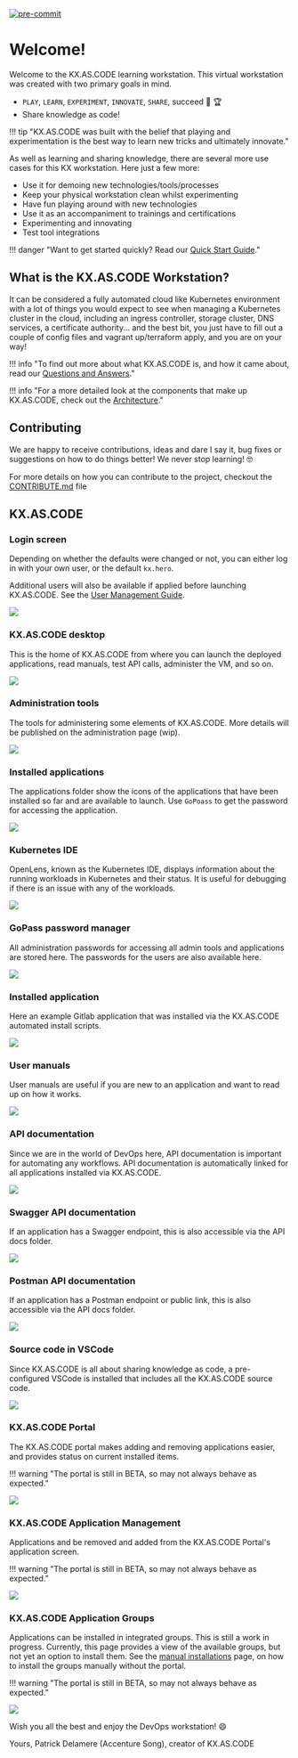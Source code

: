 [![pre-commit](https://img.shields.io/badge/pre--commit-enabled-brightgreen?logo=pre-commit&logoColor=white)](https://github.com/pre-commit/pre-commit)
# Welcome!

Welcome to the KX.AS.CODE learning workstation. This virtual workstation was created with two primary goals in mind.

*   `PLAY`, `LEARN`, `EXPERIMENT`, `INNOVATE`, `SHARE`, succeed :muscle: :trophy:
*   Share knowledge as code!

!!! tip "KX.AS.CODE was built with the belief that playing and experimentation is the best way to learn new tricks and ultimately innovate." 

As well as learning and sharing knowledge, there are several more use cases for this KX workstation. Here just a few more:

*   Use it for demoing new technologies/tools/processes
*   Keep your physical workstation clean whilst experimenting
*   Have fun playing around with new technologies
*   Use it as an accompaniment to trainings and certifications
*   Experimenting and innovating
*   Test tool integrations

!!! danger "Want to get started quickly? Read our [Quick Start Guide](../../User-Guide/Quick-Start-Guide/)."

## What is the KX.AS.CODE Workstation?
It can be considered a fully automated cloud like Kubernetes environment with a lot of things you would expect to see when managing a Kubernetes cluster in the cloud, including an ingress controller, storage cluster, DNS services, a certificate authority... and the best bit, you just have to fill out a couple of config files and vagrant up/terraform apply, and you are on your way!

!!! info "To find out more about what KX.AS.CODE is, and how it came about, read our [Questions and Answers](../../Overview/Questions_and_Answers/)."

!!! info "For a more detailed look at the components that make up KX.AS.CODE, check out the [Architecture](../../Overview/Architecture/)."

## Contributing
We are happy to receive contributions, ideas and dare I say it, bug fixes or suggestions on how to do things better! We never stop learning! :nerd_face:

For more details on how you can contribute to the project, checkout the [CONTRIBUTE.md](../../Development/Contribution-Guidelines/) file

## KX.AS.CODE

### Login screen
Depending on whether the defaults were changed or not, you can either log in with your own user, or the default `kx.hero`. 

Additional users will also be available if applied before launching KX.AS.CODE. See the [User Management Guide](../..//Deployment/User-Management/).

![](images/kx.as.code_login_screen.png)

### KX.AS.CODE desktop

This is the home of KX.AS.CODE from where you can launch the deployed applications, read manuals, test API calls, administer the VM, and so on.

![](images/kx.as.code_desktop.png)

### Administration tools

The tools for administering some elements of KX.AS.CODE. More details will be published on the administration page (wip).

![](images/kx.as.code_admin_tools.png)

### Installed applications

The applications folder show the icons of the applications that have been installed so far and are available to launch. Use `GoPoass` to get the password for accessing the application. 

![](images/kx.as.code_applications.png)

### Kubernetes IDE

OpenLens, known as the Kubernetes IDE, displays information about the running workloads in Kubernetes and their status. It is useful for debugging if there is an issue with any of the workloads.

![](images/kx.as.code_openlens.png)

### GoPass password manager

All administration passwords for accessing all admin tools and applications are stored here. The passwords for the users are also available here.

![](images/kx.as.code_gopass.png)

### Installed application

Here an example Gitlab application that was installed via the KX.AS.CODE automated install scripts.

![](images/kx.as.code_gitlab.png)

### User manuals

User manuals are useful if you are new to an application and want to read up on how it works.

![](images/kx.as.code_application_user_manuals.png)

### API documentation

Since we are in the world of DevOps here, API documentation is important for automating any workflows. API documentation is automatically linked for all applications installed via KX.AS.CODE.

![](images/kx.as.code_api_docs.png)

### Swagger API documentation

If an application has a Swagger endpoint, this is also accessible via the API docs folder.

![](images/kx.as.code_harbor_swagger.png)

### Postman API documentation

If an application has a Postman endpoint or public link, this is also accessible via the API docs folder.

![](images/kx.as.code_mattermost_postman.png)

### Source code in VSCode

Since KX.AS.CODE is all about sharing knowledge as code, a pre-configured VSCode is installed that includes all the KX.AS.CODE source code.

![](images/kx.as.code_vscode.png)

### KX.AS.CODE Portal

The KX.AS.CODE portal makes adding and removing applications easier, and provides status on current installed items.

!!! warning "The portal is still in BETA, so may not always behave as expected."

![](images/kx.as.code_portal.png)

### KX.AS.CODE Application Management

Applications and be removed and added from the KX.AS.CODE Portal's application screen.

!!! warning "The portal is still in BETA, so may not always behave as expected."

![](images/kx.as.code_portal_applications.png)

### KX.AS.CODE Application Groups

Applications can be installed in integrated groups. This is still a work in progress. Currently, this page provides a view of the available groups, but not yet an option to install them.
See the [manual installations](../../User-Guide/Manual-Provisioning/#installation-groups) page, on how to install the groups manually without the portal.

!!! warning "The portal is still in BETA, so may not always behave as expected."

![](images/kx.as.code_portal_application_groups.png)



Wish you all the best and enjoy the DevOps workstation! :smile:

Yours, Patrick Delamere (Accenture Song), creator of KX.AS.CODE

